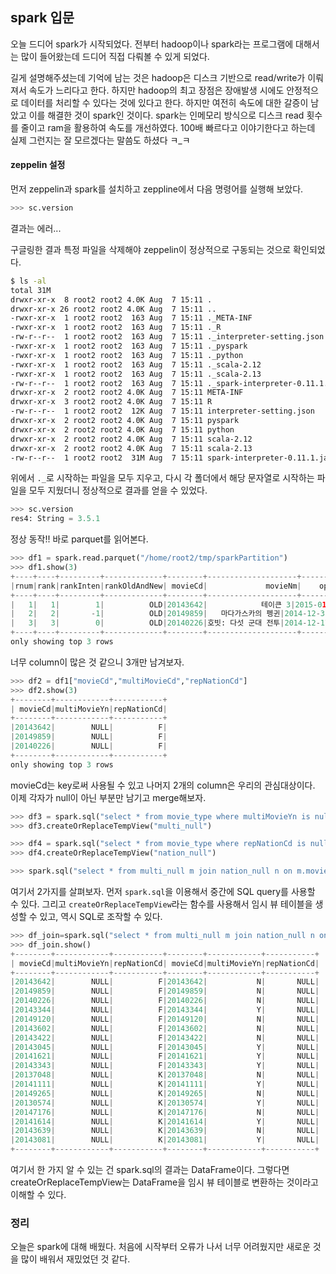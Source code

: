 ## spark 입문

오늘 드디어 spark가 시작되었다. 전부터 hadoop이나 spark라는 프로그램에 대해서는 많이 들어왔는데 드디어 직접 다뤄볼 수 있게 되었다.

길게 설명해주셨는데 기억에 남는 것은 hadoop은 디스크 기반으로 read/write가 이뤄져서 속도가 느리다고 한다. 하지만 hadoop의 최고 장점은 장애발생 시에도 안정적으로 데이터를 처리할 수 있다는 것에 있다고 한다. 하지만 여전히 속도에 대한 갈증이 남았고 이를 해결한 것이 spark인 것이다. spark는 인메모리 방식으로 디스크 read 횟수를 줄이고 ram을 활용하여 속도를 개선하였다. 100배 빠르다고 이야기한다고 하는데 실제 그런지는 잘 모르겠다는 말씀도 하셨다 ㅋ_ㅋ

#### zeppelin 설정

먼저 zeppelin과 spark를 설치하고 zeppline에서 다음 명령어를 실행해 보았다. 

```python
>>> sc.version
```

결과는 에러...

구글링한 결과 특정 파일을 삭제해야 zeppelin이 정상적으로 구동되는 것으로 확인되었다. 

```bash
$ ls -al
total 31M
drwxr-xr-x  8 root2 root2 4.0K Aug  7 15:11 .
drwxr-xr-x 26 root2 root2 4.0K Aug  7 15:11 ..
-rwxr-xr-x  1 root2 root2  163 Aug  7 15:11 ._META-INF
-rwxr-xr-x  1 root2 root2  163 Aug  7 15:11 ._R
-rw-r--r--  1 root2 root2  163 Aug  7 15:11 ._interpreter-setting.json
-rwxr-xr-x  1 root2 root2  163 Aug  7 15:11 ._pyspark
-rwxr-xr-x  1 root2 root2  163 Aug  7 15:11 ._python
-rwxr-xr-x  1 root2 root2  163 Aug  7 15:11 ._scala-2.12
-rwxr-xr-x  1 root2 root2  163 Aug  7 15:11 ._scala-2.13
-rw-r--r--  1 root2 root2  163 Aug  7 15:11 ._spark-interpreter-0.11.1.jar
drwxr-xr-x  2 root2 root2 4.0K Aug  7 15:11 META-INF
drwxr-xr-x  3 root2 root2 4.0K Aug  7 15:11 R
-rw-r--r--  1 root2 root2  12K Aug  7 15:11 interpreter-setting.json
drwxr-xr-x  2 root2 root2 4.0K Aug  7 15:11 pyspark
drwxr-xr-x  2 root2 root2 4.0K Aug  7 15:11 python
drwxr-xr-x  2 root2 root2 4.0K Aug  7 15:11 scala-2.12
drwxr-xr-x  2 root2 root2 4.0K Aug  7 15:11 scala-2.13
-rw-r--r--  1 root2 root2  31M Aug  7 15:11 spark-interpreter-0.11.1.jar
```
위에서 `._`로 시작하는 파일을 모두 지우고, 다시 각 폴더에서 해당 문자열로 시작하는 파일을 모두 지웠더니 정상적으로 결과를 얻을 수 있었다.

```python
>>> sc.version
res4: String = 3.5.1
```
정상 동작!! 바로 parquet를 읽어본다.

```python
>>> df1 = spark.read.parquet("/home/root2/tmp/sparkPartition")
>>> df1.show(3)
+----+----+---------+-------------+--------+--------------------+----------+----------+----------+----------+-----------+-----------+-------+---------+----------+-------+-------+-------+--------+------------+-----------+
|rnum|rank|rankInten|rankOldAndNew| movieCd|             movieNm|    openDt|  salesAmt|salesShare|salesInten|salesChange|   salesAcc|audiCnt|audiInten|audiChange|audiAcc|scrnCnt|showCnt| load_dt|multiMovieYn|repNationCd|
+----+----+---------+-------------+--------+--------------------+----------+----------+----------+----------+-----------+-----------+-------+---------+----------+-------+-------+-------+--------+------------+-----------+
|   1|   1|        1|          OLD|20143642|            테이큰 3|2015-01-01|2644551100|      47.4|1640018100|      163.3| 3658460100| 321653|   177118|     122.5| 467280|    614|   2947|20150101|        NULL|          F|
|   2|   2|       -1|          OLD|20149859|   마다가스카의 펭귄|2014-12-31|1687516200|      30.3| 672528400|       66.3| 2736013000| 212779|    67641|      46.6| 361669|    594|   1846|20150101|        NULL|          F|
|   3|   3|        0|          OLD|20140226|호빗: 다섯 군대 전투|2014-12-17| 609678800|      10.9| 167361700|       37.8|22038162144|  69988|     8214|      13.3|2579875|    346|    825|20150101|        NULL|          F|
+----+----+---------+-------------+--------+--------------------+----------+----------+----------+----------+-----------+-----------+-------+---------+----------+-------+-------+-------+--------+------------+-----------+
only showing top 3 rows
```

너무 column이 많은 것 같으니 3개만 남겨보자.

```python
>>> df2 = df1["movieCd","multiMovieCd","repNationCd"]
>>> df2.show(3)
+--------+------------+-----------+
| movieCd|multiMovieYn|repNationCd|
+--------+------------+-----------+
|20143642|        NULL|          F|
|20149859|        NULL|          F|
|20140226|        NULL|          F|
+--------+------------+-----------+
only showing top 3 rows
```

movieCd는 key로써 사용될 수 있고 나머지 2개의 column은 우리의 관심대상이다. 이제 각자가 null이 아닌 부분만 남기고 merge해보자.

```python
>>> df3 = spark.sql("select * from movie_type where multiMovieYn is null")
>>> df3.createOrReplaceTempView("multi_null")

>>> df4 = spark.sql("select * from movie_type where repNationCd is null")
>>> df4.createOrReplaceTempView("nation_null")

>>> spark.sql("select * from multi_null m join nation_null n on m.movieCd=n.movieCd")
```
여기서 2가지를 살펴보자. 먼저 `spark.sql`을 이용해서 중간에 SQL query를 사용할 수 있다. 그리고 `createOrReplaceTempView`라는 함수를 사용해서 임시 뷰 테이블을 생성할 수 있고, 역시 SQL로 조작할 수 있다.

```python
>>> df_join=spark.sql("select * from multi_null m join nation_null n on m.movieCd=n.movieCd")
>>> df_join.show()
+--------+------------+-----------+--------+------------+-----------+
| movieCd|multiMovieYn|repNationCd| movieCd|multiMovieYn|repNationCd|
+--------+------------+-----------+--------+------------+-----------+
|20143642|        NULL|          F|20143642|           N|       NULL|
|20149859|        NULL|          F|20149859|           N|       NULL|
|20140226|        NULL|          F|20140226|           N|       NULL|
|20143344|        NULL|          F|20143344|           Y|       NULL|
|20149120|        NULL|          F|20149120|           N|       NULL|
|20143602|        NULL|          F|20143602|           N|       NULL|
|20143422|        NULL|          F|20143422|           N|       NULL|
|20143045|        NULL|          F|20143045|           Y|       NULL|
|20141621|        NULL|          F|20141621|           Y|       NULL|
|20143343|        NULL|          F|20143343|           Y|       NULL|
|20137048|        NULL|          K|20137048|           N|       NULL|
|20141111|        NULL|          K|20141111|           Y|       NULL|
|20149265|        NULL|          K|20149265|           N|       NULL|
|20130574|        NULL|          K|20130574|           Y|       NULL|
|20147176|        NULL|          K|20147176|           N|       NULL|
|20141614|        NULL|          K|20141614|           Y|       NULL|
|20143639|        NULL|          K|20143639|           N|       NULL|
|20143081|        NULL|          K|20143081|           Y|       NULL|
+--------+------------+-----------+--------+------------+-----------+
```
여기서 한 가지 알 수 있는 건 spark.sql의 결과는 DataFrame이다. 그렇다면 createOrReplaceTempView는 DataFrame을 임시 뷰 테이블로 변환하는 것이라고 이해할 수 있다.

### 정리

오늘은 spark에 대해 배웠다. 처음에 시작부터 오류가 나서 너무 어려웠지만 새로운 것을 많이 배워서 재밌었던 것 같다.
